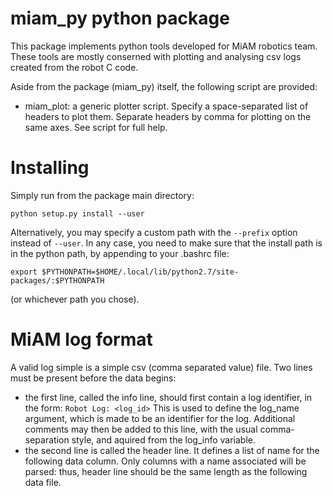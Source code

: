 # miam_py python package

This package implements python tools developed for MiAM robotics team. These tools are mostly conserned with
plotting and analysing csv logs created from the robot C code.

Aside from the package (miam_py) itself, the following script are provided:

 - miam_plot: a generic plotter script. Specify a space-separated list of headers to plot them. Separate headers by
 comma for plotting on the same axes. See script for full help.


# Installing

Simply run from the package main directory:

```
python setup.py install --user
```

Alternatively, you may specify a custom path with the ```--prefix``` option instead of ```--user```. In any case, you need
to make sure that the install path is in the python path, by appending to your .bashrc file:

```
export $PYTHONPATH=$HOME/.local/lib/python2.7/site-packages/:$PYTHONPATH
```

(or whichever path you chose).

# MiAM log format

A valid log simple is a simple csv (comma separated value) file. Two lines must be present before the data begins:
 - the first line, called the info line, should first contain a log identifier, in the form: `Robot Log: <log_id>`
   This is used to define the log_name argument, which is made to be an identifier for the log. Additional comments may
   then be added to this line, with the usual comma-separation style, and aquired from the log_info variable.
 - the second line is called the header line. It defines a list of name for the following data column. Only columns with
   a name associated will be parsed: thus, header line should be the same length as the following data file.
